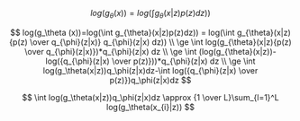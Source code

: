 $$
log(g_\theta (x))=log(\int g_{\theta}(x|z)p(z)dz))
$$

$$
log(g_\theta (x))=log(\int g_{\theta}(x|z)p(z)dz)) = log(\int g_{\theta}(x|z){p(z) \over q_{\phi}(z|x)} q_{\phi}(z|x) dz)) \\
\ge \int log(g_{\theta}(x|z){p(z) \over q_{\phi}(z|x)})*q_{\phi}(z|x) dz \\
\ge \int (log(g_{\theta}(x|z))-log({q_{\phi}(z|x) \over p(z)}))*q_{\phi}(z|x) dz \\
\ge \int log(g_\theta(x|z))q_\phi(z|x)dz-\int log({q_{\phi}(z|x) \over p(z)})q_\phi(z|x)dz
$$

$$
\int log(g_\theta(x|z))q_\phi(z|x)dz \approx {1 \over L}\sum_{l=1}^L log(g_\theta(x_{i}|z))
$$
<!--stackedit_data:
eyJoaXN0b3J5IjpbLTI1MzcyNzA2OCwtMTYwNTA2NzYyNCw4Nj
A2OTA3MDIsLTk2MTA1MzQzNV19
-->